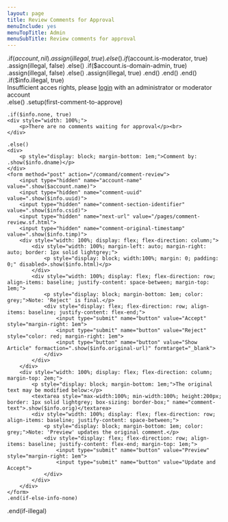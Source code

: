 ```yaml
---
layout: page
title: Review Comments for Approval
menuInclude: yes
menuTopTitle: Admin
menuSubTitle: Review comments for approval
---
```

<style>
input { color: black; }
textarea { color: black; }
p { margin: 0; }
</style>

.if($account, nil)
	.assign(illegal, true)
.else()
	.if($account.is-moderator, true)
		.assign(illegal, false)
	.else()
		.if($account.is-domain-admin, true)
			.assign(illegal, false)
		.else()
			.assign(illegal, true)
		.end()
	.end()
.end()

.if($info.illegal, true)
<div style="width: 100%;">
	<p>Insufficient acces rights, please <a href="/pages/login.sf.html">login</a> with an administrator or moderator account</p>
</div>

.else()
	.setup(first-comment-to-approve)
<div style="width: 100%; display: flex; flex-direction: column;">

	.if($info.none, true)
	<div style="width: 100%;">
		<p>There are no comments waiting for approval</p><br>
	</div>

	.else()
	<div>
		<p style="display: block; margin-bottom: 1em;">Comment by: .show($info.dname)</p>
	</div>
	<form method="post" action="/command/comment-review">
		<input type="hidden" name="account-name" value=".show($account.name)">
		<input type="hidden" name="comment-uuid" value=".show($info.uuid)">
		<input type="hidden" name="comment-section-identifier" value=".show($info.csid)">
		<input type="hidden" name="next-url" value="/pages/comment-review.sf.html">
		<input type="hidden" name="comment-original-timestamp" value=".show($info.timp)">
		<div style="width: 100%; display: flex; flex-direction: column;">
			<div style="width: 100%; margin-left: auto; margin-right: auto; border: 1px solid lightgrey;">
				<p style="display: block; width:100%; margin: 0; padding: 0;" disabled>.show($info.html)</p>
			</div>
			<div style="width: 100%; display: flex; flex-direction: row; align-items: baseline; justify-content: space-between; margin-top: 1em;">
				<p style="display: block; margin-bottom: 1em; color: grey;">Note: 'Reject' is final.</p>
				<div style="display: flex; flex-direction: row; align-items: baseline; justify-content: flex-end;">
					<input type="submit" name="button" value="Accept" style="margin-right: 1em">
					<input type="submit" name="button" value="Reject" style="color: red; margin-right: 1em">
					<input type="button" name="button" value="Show Article" formaction=".show($info.original-url)" formtarget="_blank">
		 		</div>
			</div>
		</div>
		<div style="width: 100%; display: flex; flex-direction: column; margin-top: 2em;">
			<p style="display: block; margin-bottom: 1em;">The original text may be modified below:</p>
			<textarea style="max-width:100%; min-width:100%; height:200px; border: 1px solid lightgrey; box-sizing: border-box;" name="comment-text">.show($info.orig)</textarea>
			<div style="width: 100%; display: flex; flex-direction: row; align-items: baseline; justify-content: space-between;">
				<p style="display: block; margin-bottom: 1em; color: grey;">Note: 'Preview' updates the original comment.</p>
				<div style="display: flex; flex-direction: row; align-items: baseline; justify-content: flex-end; margin-top: 1em;">
					<input type="submit" name="button" value="Preview" style="margin-right: 1em">
					<input type="submit" name="button" value="Update and Accept">
				</div>
			</div>
		</div>
	</form>
	.end(if-else-info-none)

</div>
.end(if-illegal)